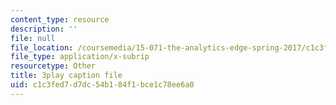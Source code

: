 ```yaml
---
content_type: resource
description: ''
file: null
file_location: /coursemedia/15-071-the-analytics-edge-spring-2017/c1c3fed7d7dc54b184f1bce1c78ee6a0_ril5Z4UxI3w.vtt
file_type: application/x-subrip
resourcetype: Other
title: 3play caption file
uid: c1c3fed7-d7dc-54b1-84f1-bce1c78ee6a0
---
```

